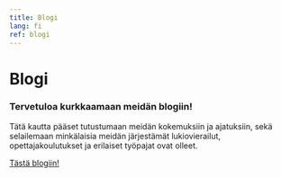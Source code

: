 ```yaml
---
title: Blogi
lang: fi
ref: blogi
---
```


# Blogi

### Tervetuloa kurkkaamaan meidän blogiin!

Tätä kautta pääset tutustumaan meidän kokemuksiin ja ajatuksiin, sekä selailemaan minkälaisia meidän järjestämät lukiovierailut,
opettajakoulutukset ja erilaiset työpajat ovat olleet.

<a href="https://opendata-education.github.io/Blogi" target="_blank">Tästä blogiin!</a>
